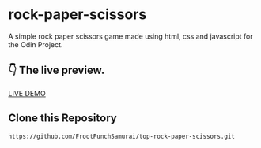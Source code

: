# rock-paper-scissors

A simple rock paper scissors game made using html, css and javascript for the Odin Project.

## :point_down: The live preview. 
[LIVE DEMO](https://frootpunchsamurai.github.io/top-rock-paper-scissors/)

## Clone this Repository
`https://github.com/FrootPunchSamurai/top-rock-paper-scissors.git`
